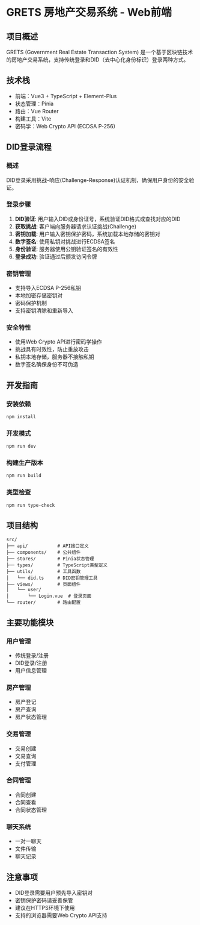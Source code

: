 # GRETS 房地产交易系统 - Web前端

## 项目概述
GRETS (Government Real Estate Transaction System) 是一个基于区块链技术的房地产交易系统，支持传统登录和DID（去中心化身份标识）登录两种方式。

## 技术栈
- 前端：Vue3 + TypeScript + Element-Plus
- 状态管理：Pinia
- 路由：Vue Router
- 构建工具：Vite
- 密码学：Web Crypto API (ECDSA P-256)

## DID登录流程

### 概述
DID登录采用挑战-响应(Challenge-Response)认证机制，确保用户身份的安全验证。

### 登录步骤
1. **DID验证**: 用户输入DID或身份证号，系统验证DID格式或查找对应的DID
2. **获取挑战**: 客户端向服务器请求认证挑战(Challenge)
3. **密钥加载**: 用户输入密钥保护密码，系统加载本地存储的密钥对
4. **数字签名**: 使用私钥对挑战进行ECDSA签名
5. **身份验证**: 服务器使用公钥验证签名的有效性
6. **登录成功**: 验证通过后颁发访问令牌

### 密钥管理
- 支持导入ECDSA P-256私钥
- 本地加密存储密钥对
- 密码保护机制
- 支持密钥清除和重新导入

### 安全特性
- 使用Web Crypto API进行密码学操作
- 挑战具有时效性，防止重放攻击
- 私钥本地存储，服务器不接触私钥
- 数字签名确保身份不可伪造

## 开发指南

### 安装依赖
```bash
npm install
```

### 开发模式
```bash
npm run dev
```

### 构建生产版本
```bash
npm run build
```

### 类型检查
```bash
npm run type-check
```

## 项目结构
```
src/
├── api/           # API接口定义
├── components/    # 公共组件
├── stores/        # Pinia状态管理
├── types/         # TypeScript类型定义
├── utils/         # 工具函数
│   └── did.ts     # DID密钥管理工具
├── views/         # 页面组件
│   └── user/
│       └── Login.vue  # 登录页面
└── router/        # 路由配置
```

## 主要功能模块

### 用户管理
- 传统登录/注册
- DID登录/注册
- 用户信息管理

### 房产管理
- 房产登记
- 房产查询
- 房产状态管理

### 交易管理
- 交易创建
- 交易查询
- 支付管理

### 合同管理
- 合同创建
- 合同查看
- 合同状态管理

### 聊天系统
- 一对一聊天
- 文件传输
- 聊天记录

## 注意事项
- DID登录需要用户预先导入密钥对
- 密钥保护密码请妥善保管
- 建议在HTTPS环境下使用
- 支持的浏览器需要Web Crypto API支持
